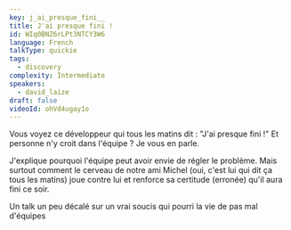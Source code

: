 ```yaml
---
key: j_ai_presque_fini__
title: J'ai presque fini !
id: WIq0BNZ6rLPt3NTCY3W6
language: French
talkType: quickie
tags:
  - discovery
complexity: Intermediate
speakers:
  - david_laize
draft: false
videoId: ohVd4ugay1o
---
```


Vous voyez ce développeur qui tous les matins dit : "J'ai presque fini !" 
Et personne n'y croit dans l'équipe ?
Je vous en parle. 

J'explique pourquoi l'équipe peut avoir envie de régler le problème. Mais surtout comment le cerveau de notre ami Michel (oui, c'est lui qui dit ça tous les matins) joue contre lui et renforce sa certitude (erronée) qu'il aura fini ce soir.

Un talk un peu décalé sur un vrai soucis qui pourri la vie de pas mal d'équipes
